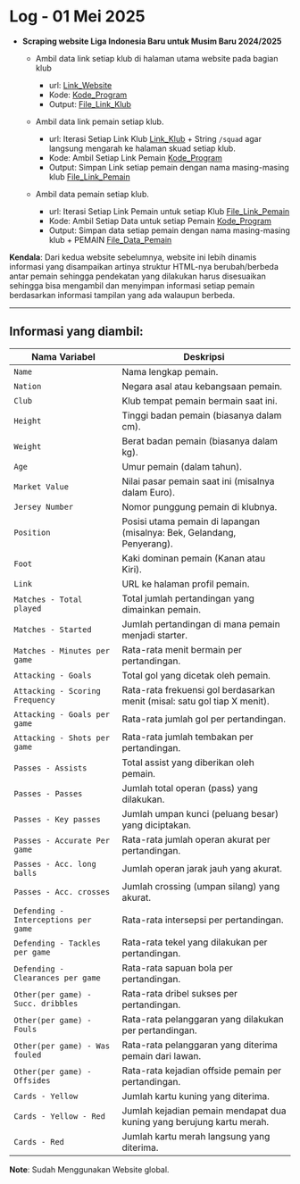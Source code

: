 # Log - 01 Mei 2025

- **Scraping website Liga Indonesia Baru untuk Musim Baru 2024/2025**

  - Ambil data link setiap klub di halaman utama website pada bagian klub

    - url: [Link_Website](https://www.aiscore.com/id/tournament-indonesian-liga-1/2jr7owijlrf1q0e/standings)
    - Kode: [Kode_Program](../AI%20Score/scrap_link_klub.ipynb)
    - Output: [File_Link_Klub](../AI%20Score/Link_Klub.csv)

  - Ambil data link pemain setiap klub.

    - url: Iterasi Setiap Link Klub [Link_Klub](../AI%20Score/Link_Klub.csv) + String `/squad` agar langsung mengarah ke halaman skuad setiap klub.
    - Kode: Ambil Setiap Link Pemain [Kode_Program](../AI%20Score/scrap_link_pemain.ipynb)
    - Output: Simpan Link setiap pemain dengan nama masing-masing klub [File_Link_Pemain](../AI%20Score/Link%20Pemain/)

  - Ambil data pemain setiap klub.
    - url: Iterasi Setiap Link Pemain untuk setiap Klub [File_Link_Pemain](../AI%20Score/Link%20Pemain/)
    - Kode: Ambil Setiap Data untuk setiap Pemain [Kode_Program](../AI%20Score/scrap_data_pemain.ipynb)
    - Output: Simpan data setiap pemain dengan nama masing-masing klub + PEMAIN [File_Data_Pemain](../AI%20Score/Data%20Pemain/)

**Kendala**: Dari kedua website sebelumnya, website ini lebih dinamis informasi yang disampaikan artinya struktur HTML-nya berubah/berbeda antar pemain sehingga pendekatan yang dilakukan harus disesuaikan sehingga bisa mengambil dan menyimpan informasi setiap pemain berdasarkan informasi tampilan yang ada walaupun berbeda.

---

## Informasi yang diambil:

| **Nama Variabel**                    | **Deskripsi**                                                             |
| ------------------------------------ | ------------------------------------------------------------------------- |
| `Name`                               | Nama lengkap pemain.                                                      |
| `Nation`                             | Negara asal atau kebangsaan pemain.                                       |
| `Club`                               | Klub tempat pemain bermain saat ini.                                      |
| `Height`                             | Tinggi badan pemain (biasanya dalam cm).                                  |
| `Weight`                             | Berat badan pemain (biasanya dalam kg).                                   |
| `Age`                                | Umur pemain (dalam tahun).                                                |
| `Market Value`                       | Nilai pasar pemain saat ini (misalnya dalam Euro).                        |
| `Jersey Number`                      | Nomor punggung pemain di klubnya.                                         |
| `Position`                           | Posisi utama pemain di lapangan (misalnya: Bek, Gelandang, Penyerang).    |
| `Foot`                               | Kaki dominan pemain (Kanan atau Kiri).                                    |
| `Link`                               | URL ke halaman profil pemain.                                             |
| `Matches - Total played`             | Total jumlah pertandingan yang dimainkan pemain.                          |
| `Matches - Started`                  | Jumlah pertandingan di mana pemain menjadi starter.                       |
| `Matches - Minutes per game`         | Rata-rata menit bermain per pertandingan.                                 |
| `Attacking - Goals`                  | Total gol yang dicetak oleh pemain.                                       |
| `Attacking - Scoring Frequency`      | Rata-rata frekuensi gol berdasarkan menit (misal: satu gol tiap X menit). |
| `Attacking - Goals per game`         | Rata-rata jumlah gol per pertandingan.                                    |
| `Attacking - Shots per game`         | Rata-rata jumlah tembakan per pertandingan.                               |
| `Passes - Assists`                   | Total assist yang diberikan oleh pemain.                                  |
| `Passes - Passes`                    | Jumlah total operan (pass) yang dilakukan.                                |
| `Passes - Key passes`                | Jumlah umpan kunci (peluang besar) yang diciptakan.                       |
| `Passes - Accurate Per game`         | Rata-rata jumlah operan akurat per pertandingan.                          |
| `Passes - Acc. long balls`           | Jumlah operan jarak jauh yang akurat.                                     |
| `Passes - Acc. crosses`              | Jumlah crossing (umpan silang) yang akurat.                               |
| `Defending - Interceptions per game` | Rata-rata intersepsi per pertandingan.                                    |
| `Defending - Tackles per game`       | Rata-rata tekel yang dilakukan per pertandingan.                          |
| `Defending - Clearances per game`    | Rata-rata sapuan bola per pertandingan.                                   |
| `Other(per game) - Succ. dribbles`   | Rata-rata dribel sukses per pertandingan.                                 |
| `Other(per game) - Fouls`            | Rata-rata pelanggaran yang dilakukan per pertandingan.                    |
| `Other(per game) - Was fouled`       | Rata-rata pelanggaran yang diterima pemain dari lawan.                    |
| `Other(per game) - Offsides`         | Rata-rata kejadian offside pemain per pertandingan.                       |
| `Cards - Yellow`                     | Jumlah kartu kuning yang diterima.                                        |
| `Cards - Yellow - Red`               | Jumlah kejadian pemain mendapat dua kuning yang berujung kartu merah.     |
| `Cards - Red`                        | Jumlah kartu merah langsung yang diterima.                                |

**Note**: Sudah Menggunakan Website global.
